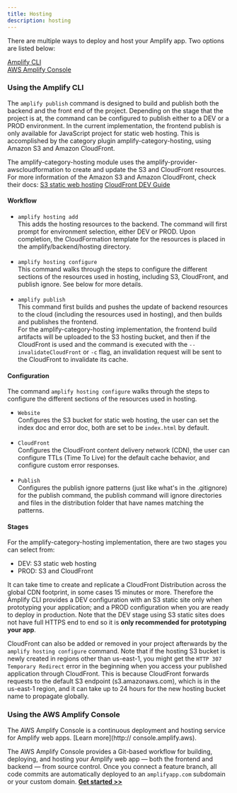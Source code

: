 ```yaml
---
title: Hosting
description: hosting
---
```


There are multiple ways to deploy and host your Amplify app. Two options are listed below:


<a href="#using-the-amplify-cli">Amplify CLI</a><br/>
<a href="#using-the-aws-amplify-console">AWS Amplify Console</a>

### Using the Amplify CLI

The `amplify publish` command is designed to build and publish both the backend and the front end of the project. Depending on the stage that the project is at, the command can be configured to publish either to a DEV or a PROD environment. In the current implementation, the frontend publish is only available for JavaScript project for static web hosting. This is accomplished by the category plugin amplify-category-hosting, using Amazon S3 and Amazon CloudFront.

The amplify-category-hosting module uses the amplify-provider-awscloudformation to create and update the S3 and CloudFront resources. For more  information of the Amazon S3 and Amazon CloudFront, check their docs:
[S3 static web hosting](https://docs.aws.amazon.com/AmazonS3/latest/dev/WebsiteHosting.html)
[CloudFront DEV Guide](https://docs.aws.amazon.com/AmazonCloudFront/latest/DeveloperGuide/Introduction.html)

#### Workflow
- `amplify hosting add`<br/>
This adds the hosting resources to the backend. The command will first prompt for environment selection, either DEV or PROD. Upon completion, the CloudFormation template for the resources is placed in the amplify/backend/hosting directory. <br/><br/>
- `amplify hosting configure`<br/>
This command walks through the steps to configure the different sections of the resources used in hosting, including S3, CloudFront, and publish ignore. See below for more details.<br/><br/>
- `amplify publish`<br/>
This command first builds and pushes the update of backend resources to the cloud (including the resources used in hosting), and then builds and publishes the frontend.<br/>
For the amplify-category-hosting implementation, the frontend build artifacts will be uploaded to the S3 hosting bucket, and then if the CloudFront is used and the command is executed with the `--invalidateCloudFront` or `-c` flag, an invalidation request will be sent to the CloudFront to invalidate its cache.


#### Configuration
The command `amplify hosting configure` walks through the steps to configure the different sections of the resources used in hosting.
- `Website`<br/>
Configures the S3 bucket for static web hosting, the user can set the index doc and error doc, both are set to be `index.html` by default.<br/><br/>
- `CloudFront`<br/>
Configures the CloudFront content delivery network (CDN), the user can configure TTLs (Time To Live) for the default cache behavior, and configure custom error responses.<br/><br/>
- `Publish`<br/>
Configures the publish ignore patterns (just like what's in the .gitignore) for the publish command, the publish command will ignore directories and files in the distribution folder that have names matching the patterns.

#### Stages
For the amplify-category-hosting implementation, there are two stages you can select from:
- DEV:  S3 static web hosting
- PROD: S3 and CloudFront

It can take time to create and replicate a CloudFront Distribution across the global CDN footprint, in some cases 15 minutes or more. Therefore the Amplify CLI provides a DEV configuration with an S3 static site only when prototyping your application; and a PROD configuration when you are ready to deploy in production. Note that the DEV stage using S3 static sites does not have full HTTPS end to end so it is **only recommended for prototyping your app**.

CloudFront can also be added or removed in your project afterwards by the `amplify hosting configure` command. Note that if the hosting S3 bucket is newly created in regions other than us-east-1, you might get the `HTTP 307 Temporary Redirect` error in the beginning when you access your published application through CloudFront. This is because CloudFront forwards requests to the default S3 endpoint (s3.amazonaws.com), which is in the us-east-1 region, and it can take up to 24 hours for the new hosting bucket name to propagate globally.


### Using the AWS Amplify Console
<amplify-callout>
The AWS Amplify Console is a continuous deployment and hosting service for Amplify web apps. [Learn more](http://
console.amplify.aws).
</amplify-callout>

The AWS Amplify Console provides a Git-based workflow for building, deploying, and hosting your Amplify web app — both the frontend and backend — from source control. Once you connect a feature branch, all code commits are automatically deployed to an `amplifyapp.com` subdomain or your custom domain. **[Get started >>](https://docs.aws.amazon.com/amplify/latest/userguide/getting-started.html)**